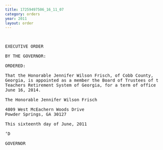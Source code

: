 ```yaml
---
title: 17259497506_16_11_07
category: orders
year: 2011
layout: order
---
```


<pre> 

EXECUTIVE ORDER

BY THE GOVERNOR:

ORDERED:

That the Honorable Jennifer Wilson Frisch, of Cobb County,
Georgia, is appointed as a member the Board of Trustees of the
Teachers Retirement System of Georgia, for a term of office ending
June 16, 2014.

The Honorable Jennifer Wilson Frisch

4809 West McEachern Woods Drive
Powder Springs, GA 30127

This sixteenth day of June, 2011

‘D

GOVERNOR

</pre>
